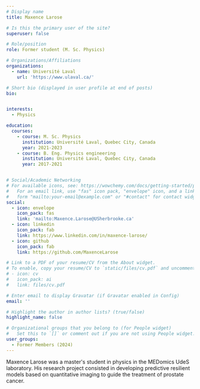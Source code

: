 ```yaml
---
# Display name
title: Maxence Larose

# Is this the primary user of the site?
superuser: false

# Role/position
role: Former student (M. Sc. Physics)

# Organizations/Affiliations
organizations:
  - name: Université Laval
    url: 'https://www.ulaval.ca/'

# Short bio (displayed in user profile at end of posts)
bio: 


interests:
  - Physics

education:
  courses:
    - course: M. Sc. Physics
      institution: Université Laval, Quebec City, Canada
      year: 2021-2023 
    - course: B. Eng. Physics engineering
      institution: Université Laval, Quebec City, Canada
      year: 2017-2021


# Social/Academic Networking
# For available icons, see: https://wowchemy.com/docs/getting-started/page-builder/#icons
#   For an email link, use "fas" icon pack, "envelope" icon, and a link in the
#   form "mailto:your-email@example.com" or "#contact" for contact widget.
social:
  - icon: envelope
    icon_pack: fas
    link: 'mailto:Maxence.Larose@USherbrooke.ca'
  - icon: linkedin
    icon_pack: fab
    link: https://www.linkedin.com/in/maxence-larose/
  - icon: github
    icon_pack: fab
    link: https://github.com/MaxenceLarose

# Link to a PDF of your resume/CV from the About widget.
# To enable, copy your resume/CV to `static/files/cv.pdf` and uncomment the lines below.
# - icon: cv
#   icon_pack: ai
#   link: files/cv.pdf

# Enter email to display Gravatar (if Gravatar enabled in Config)
email: ''

# Highlight the author in author lists? (true/false)
highlight_name: false

# Organizational groups that you belong to (for People widget)
#   Set this to `[]` or comment out if you are not using People widget.
user_groups:
  - Former Members (2024)
---
```


Maxence Larose was a master's student in physics in the MEDomics UdeS laboratory. His research project consisted in 
developing predictive resilient models based on quantitative imaging to guide the treatment of prostate cancer.
